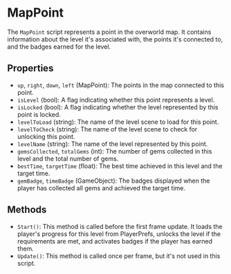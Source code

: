 # MapPoint

The `MapPoint` script represents a point in the overworld map. It contains information about the level it's associated with, the points it's connected to, and the badges earned for the level.

## Properties

- `up`, `right`, `down`, `left` (MapPoint): The points in the map connected to this point.
- `isLevel` (bool): A flag indicating whether this point represents a level.
- `isLocked` (bool): A flag indicating whether the level represented by this point is locked.
- `levelToLoad` (string): The name of the level scene to load for this point.
- `levelToCheck` (string): The name of the level scene to check for unlocking this point.
- `levelName` (string): The name of the level represented by this point.
- `gemsCollected`, `totalGems` (int): The number of gems collected in this level and the total number of gems.
- `bestTime`, `targetTime` (float): The best time achieved in this level and the target time.
- `gemBadge`, `timeBadge` (GameObject): The badges displayed when the player has collected all gems and achieved the target time.

## Methods

- `Start()`: This method is called before the first frame update. It loads the player's progress for this level from PlayerPrefs, unlocks the level if the requirements are met, and activates badges if the player has earned them.
- `Update()`: This method is called once per frame, but it's not used in this script.
